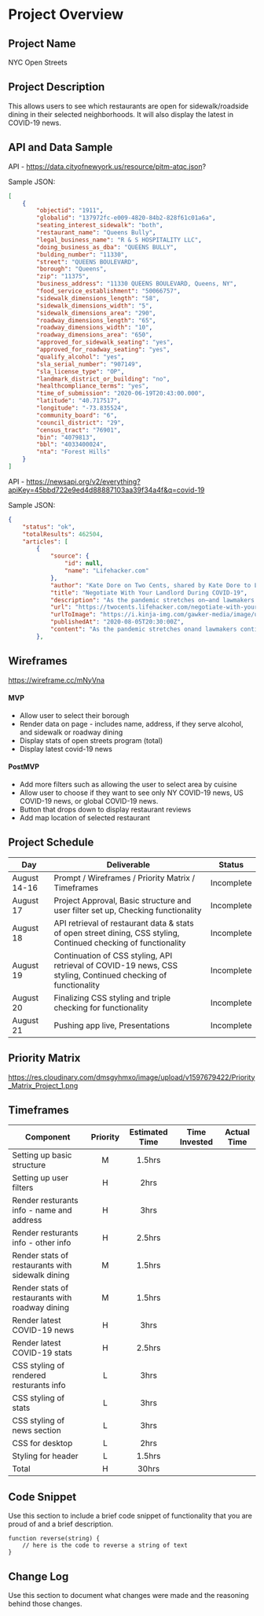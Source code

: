 # Project Overview

## Project Name

NYC Open Streets

## Project Description

This allows users to see which restaurants are open for sidewalk/roadside dining in their selected neighborhoods. It will also display the latest in COVID-19 news.

## API and Data Sample
API - https://data.cityofnewyork.us/resource/pitm-atqc.json?

Sample JSON:
```json
[
    {
        "objectid": "1911",
        "globalid": "137972fc-e009-4820-84b2-828f61c01a6a",
        "seating_interest_sidewalk": "both",
        "restaurant_name": "Queens Bully",
        "legal_business_name": "R & S HOSPITALITY LLC",
        "doing_business_as_dba": "QUEENS BULLY",
        "bulding_number": "11330",
        "street": "QUEENS BOULEVARD",
        "borough": "Queens",
        "zip": "11375",
        "business_address": "11330 QUEENS BOULEVARD, Queens, NY",
        "food_service_establishment": "50066757",
        "sidewalk_dimensions_length": "58",
        "sidewalk_dimensions_width": "5",
        "sidewalk_dimensions_area": "290",
        "roadway_dimensions_length": "65",
        "roadway_dimensions_width": "10",
        "roadway_dimensions_area": "650",
        "approved_for_sidewalk_seating": "yes",
        "approved_for_roadway_seating": "yes",
        "qualify_alcohol": "yes",
        "sla_serial_number": "907149",
        "sla_license_type": "OP",
        "landmark_district_or_building": "no",
        "healthcompliance_terms": "yes",
        "time_of_submission": "2020-06-19T20:43:00.000",
        "latitude": "40.717517",
        "longitude": "-73.835524",
        "community_board": "6",
        "council_district": "29",
        "census_tract": "76901",
        "bin": "4079813",
        "bbl": "4033400024",
        "nta": "Forest Hills"
    }
]
```

API - https://newsapi.org/v2/everything?apiKey=45bbd722e9ed4d88887103aa39f34a4f&q=covid-19

Sample JSON:
```json
{
    "status": "ok",
    "totalResults": 462504,
    "articles": [
        {
            "source": {
                "id": null,
                "name": "Lifehacker.com"
            },
            "author": "Kate Dore on Two Cents, shared by Kate Dore to Lifehacker",
            "title": "Negotiate With Your Landlord During COVID-19",
            "description": "As the pandemic stretches on—and lawmakers continue negotiations for the latest stimulus package—experts have warned there may be a looming eviction crisis. Whether your family is suffering from a job loss or a pay cut, now may be the time to start negotiatin…",
            "url": "https://twocents.lifehacker.com/negotiate-with-your-landlord-during-covid-19-1844623304",
            "urlToImage": "https://i.kinja-img.com/gawker-media/image/upload/c_fill,f_auto,fl_progressive,g_center,h_675,pg_1,q_80,w_1200/nhxxxfveaezewbdweduk.jpg",
            "publishedAt": "2020-08-05T20:30:00Z",
            "content": "As the pandemic stretches onand lawmakers continue negotiations for the latest stimulus packageexperts have warned there may be a looming eviction crisis. Whether your family is suffering from a job … [+1743 chars]"
        },
```

## Wireframes

https://wireframe.cc/mNyVna

#### MVP 
- Allow user to select their borough
- Render data on page - includes name, address, if they serve alcohol, and sidewalk or roadway dining 
- Display stats of open streets program (total)
- Display latest covid-19 news 

#### PostMVP  
- Add more filters such as allowing the user to select area by cuisine
- Allow user to choose if they want to see only NY COVID-19 news, US COVID-19 news, or global COVID-19 news.
- Button that drops down to display restaurant reviews
- Add map location of selected restaurant

## Project Schedule
|  Day | Deliverable | Status
|---|---| ---|
|August 14-16| Prompt / Wireframes / Priority Matrix / Timeframes | Incomplete
|August 17| Project Approval, Basic structure and user filter set up, Checking functionality | Incomplete
|August 18| API retrieval of restaurant data & stats of open street dining, CSS styling, Continued checking of functionality | Incomplete
|August 19| Continuation of CSS styling, API retrieval of COVID-19 news, CSS styling, Continued checking of functionality | Incomplete
|August 20| Finalizing CSS styling and triple checking for functionality| Incomplete
|August 21| Pushing app live, Presentations | Incomplete

## Priority Matrix
https://res.cloudinary.com/dmsgyhmxo/image/upload/v1597679422/Priority_Matrix_Project_1.png

## Timeframes

| Component | Priority | Estimated Time | Time Invested | Actual Time |
| --- | :---: |  :---: | :---: | :---: |
| Setting up basic structure | M | 1.5hrs|  |  |
| Setting up user filters | H | 2hrs|  |  |
| Render resturants info - name and address| H | 3hrs|  |  |
| Render resturants info - other info| H | 2.5hrs|  |  |
| Render stats of restaurants with sidewalk dining| M | 1.5hrs|  |  |
| Render stats of restaurants with roadway dining| M | 1.5hrs|  |  |
| Render latest COVID-19 news | H | 3hrs|  |  |
| Render latest COVID-19 stats | H | 2.5hrs|  |  |
| CSS styling of rendered resturants info| L | 3hrs|  |  |
| CSS styling of stats| L | 3hrs|  |  |
| CSS styling of news section | L | 3hrs|  |  |
| CSS for desktop| L | 2hrs|  |  |
| Styling for header| L | 1.5hrs|  |  |
| Total | H | 30hrs|  |  |

## Code Snippet

Use this section to include a brief code snippet of functionality that you are proud of and a brief description.  

```
function reverse(string) {
	// here is the code to reverse a string of text
}
```

## Change Log
 Use this section to document what changes were made and the reasoning behind those changes.  
